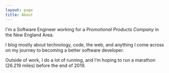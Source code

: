 ```yaml
---
layout: page
title: About
---
```


I'm a Software Engineer working for a _Promotional Products Company_ in the New England Area. 

I blog mostly about technology, code, the web, and anything I come across on my journey to becoming a better software developer.

Outside of work, I do a lot of running, and I’m hoping to run a marathon (26.219 miles) before the end of 2019.
